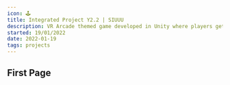 ```yaml
---
icon: 🕹️
title: Integrated Project Y2.2 | SIUUU
description: VR Arcade themed game developed in Unity where players get to access and play 3 different games in the VR world
started: 19/01/2022
date: 2022-01-19
tags: projects
---
```


## First Page